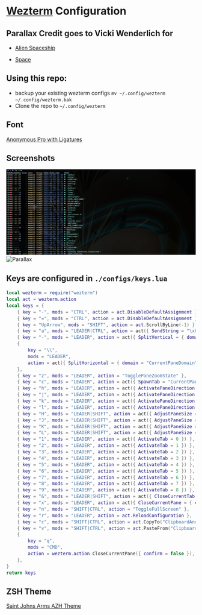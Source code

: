 # [Wezterm](https://wezfurlong.org/wezterm/index.html) Configuration

## Parallax Credit goes to Vicki Wenderlich for

- [Alien Spaceship](https://www.gameartguppy.com/shop/space-ship-background-repeatable-vertical/)

- [Space](https://www.gameartguppy.com/shop/space-background-repeatable-parallax/)

## Using this repo:

- backup your existing wezterm configs `mv ~/.config/wezterm ~/.config/wezterm.bak`
- Clone the repo to `~/.config/wezterm`

## Font

[Anonymous Pro with Ligatures](https://github.com/lemeb/a-better-ligaturizer)

## Screenshots

![Terminal](assets/wezterm.png)
![Parallax](assets/parallex.gif)

## Keys are configured in `./configs/keys.lua`

```lua
local wezterm = require("wezterm")
local act = wezterm.action
local keys = {
	{ key = "-", mods = "CTRL", action = act.DisableDefaultAssignment },
	{ key = "=", mods = "CTRL", action = act.DisableDefaultAssignment },
	{ key = "UpArrow", mods = "SHIFT", action = act.ScrollByLine(-1) },
	{ key = "a", mods = "LEADER|CTRL", action = act({ SendString = "\x01" }) },
	{ key = "-", mods = "LEADER", action = act({ SplitVertical = { domain = "CurrentPaneDomain" } }) },
	{
		key = "\\",
		mods = "LEADER",
		action = act({ SplitHorizontal = { domain = "CurrentPaneDomain" } }),
	},
	{ key = "z", mods = "LEADER", action = "TogglePaneZoomState" },
	{ key = "c", mods = "LEADER", action = act({ SpawnTab = "CurrentPaneDomain" }) },
	{ key = "h", mods = "LEADER", action = act({ ActivatePaneDirection = "Left" }) },
	{ key = "j", mods = "LEADER", action = act({ ActivatePaneDirection = "Down" }) },
	{ key = "k", mods = "LEADER", action = act({ ActivatePaneDirection = "Up" }) },
	{ key = "l", mods = "LEADER", action = act({ ActivatePaneDirection = "Right" }) },
	{ key = "H", mods = "LEADER|SHIFT", action = act({ AdjustPaneSize = { "Left", 5 } }) },
	{ key = "J", mods = "LEADER|SHIFT", action = act({ AdjustPaneSize = { "Down", 5 } }) },
	{ key = "K", mods = "LEADER|SHIFT", action = act({ AdjustPaneSize = { "Up", 5 } }) },
	{ key = "L", mods = "LEADER|SHIFT", action = act({ AdjustPaneSize = { "Right", 5 } }) },
	{ key = "1", mods = "LEADER", action = act({ ActivateTab = 0 }) },
	{ key = "2", mods = "LEADER", action = act({ ActivateTab = 1 }) },
	{ key = "3", mods = "LEADER", action = act({ ActivateTab = 2 }) },
	{ key = "4", mods = "LEADER", action = act({ ActivateTab = 3 }) },
	{ key = "5", mods = "LEADER", action = act({ ActivateTab = 4 }) },
	{ key = "6", mods = "LEADER", action = act({ ActivateTab = 5 }) },
	{ key = "7", mods = "LEADER", action = act({ ActivateTab = 6 }) },
	{ key = "8", mods = "LEADER", action = act({ ActivateTab = 7 }) },
	{ key = "9", mods = "LEADER", action = act({ ActivateTab = 8 }) },
	{ key = "&", mods = "LEADER|SHIFT", action = act({ CloseCurrentTab = { confirm = true } }) },
	{ key = "x", mods = "LEADER", action = act({ CloseCurrentPane = { confirm = true } }) },
	{ key = "n", mods = "SHIFT|CTRL", action = "ToggleFullScreen" },
	{ key = "r", mods = "LEADER", action = act.ReloadConfiguration },
	{ key = "c", mods = "SHIFT|CTRL", action = act.CopyTo("ClipboardAndPrimarySelection") },
	{ key = "v", mods = "SHIFT|CTRL", action = act.PasteFrom("Clipboard") },
	{
		key = "q",
		mods = "CMD",
		action = wezterm.action.CloseCurrentPane({ confirm = false }),
	},
}
return keys

```

## ZSH Theme

[Saint Johns Arms AZH Theme](https://github.com/sageil/saint-johns-arms-zsh-theme)
